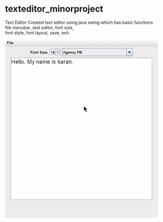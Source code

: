 # texteditor_minorproject
Text Editor Created text editor using java swing which has basic functions file menubar ,text editor, font size,  
font style, font layout, save, exit. 

![](https://github.com/karan151120/texteditor_minorproject/blob/master/notepad%20gif.gif)

